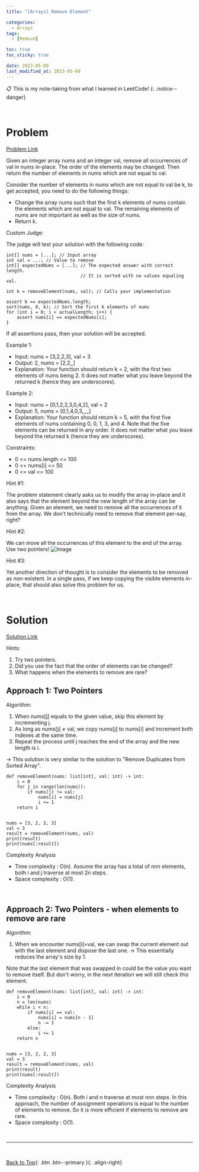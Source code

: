 ```yaml
---
title: "[Arrays] Remove Element"

categories:
  - Arrays
tags:
  - [Remove]

toc: true
toc_sticky: true

date: 2023-05-09
last_modified_at: 2023-05-09
---
```


<!-- {% capture notice-2 %}

📋 This is the tech-news archives to help me keep track of what I am interested in!

- Reference tech news link: <https://thenextweb.com/news/blockchain-development-tech-career>
  {% endcapture %}

<div class="notice--danger">{{ notice-2 | markdownify }}</div> -->

📋 This is my note-taking from what I learned in LeetCode!
{: .notice--danger}

<br>

# Problem

[Problem Link](https://leetcode.com/explore/learn/card/fun-with-arrays/511/in-place-operations/3575/)

Given an integer array nums and an integer val, remove all occurrences of val in nums in-place. The order of the elements may be changed. Then return the number of elements in nums which are not equal to val.

Consider the number of elements in nums which are not equal to val be k, to get accepted, you need to do the following things:

- Change the array nums such that the first k elements of nums contain the elements which are not equal to val. The remaining elements of nums are not important as well as the size of nums.
- Return k.

Custom Judge:

The judge will test your solution with the following code:

```
int[] nums = [...]; // Input array
int val = ...; // Value to remove
int[] expectedNums = [...]; // The expected answer with correct length.
                            // It is sorted with no values equaling val.

int k = removeElement(nums, val); // Calls your implementation

assert k == expectedNums.length;
sort(nums, 0, k); // Sort the first k elements of nums
for (int i = 0; i < actualLength; i++) {
    assert nums[i] == expectedNums[i];
}
```

If all assertions pass, then your solution will be accepted.

Example 1:

- Input: nums = [3,2,2,3], val = 3
- Output: 2, nums = [2,2,_,_]
- Explanation: Your function should return k = 2, with the first two elements of nums being 2. It does not matter what you leave beyond the returned k (hence they are underscores).

Example 2:

- Input: nums = [0,1,2,2,3,0,4,2], val = 2
- Output: 5, nums = [0,1,4,0,3,_,_,_]
- Explanation: Your function should return k = 5, with the first five elements of nums containing 0, 0, 1, 3, and 4. Note that the five elements can be returned in any order. It does not matter what you leave beyond the returned k (hence they are underscores).

Constraints:

- 0 <= nums.length <= 100
- 0 <= nums[i] <= 50
- 0 <= val <= 100

Hint #1:

The problem statement clearly asks us to modify the array in-place and it also says that the element beyond the new length of the array can be anything. Given an element, we need to remove all the occurrences of it from the array. We don't technically need to remove that element per-say, right?

Hint #2:

We can move all the occurrences of this element to the end of the array. Use two pointers!
![Image](https://assets.leetcode.com/uploads/2019/10/20/hint_remove_element.png)

Hint #3:

Yet another direction of thought is to consider the elements to be removed as non-existent. In a single pass, if we keep copying the visible elements in-place, that should also solve this problem for us.

<br>

# Solution

[Solution Link](https://leetcode.com/problems/remove-element/editorial/)

Hints:

1. Try two pointers.
2. Did you use the fact that the order of elements can be changed?
3. What happens when the elements to remove are rare?

## Approach 1: Two Pointers

Algorithm:

1. When nums[j] equals to the given value, skip this element by incrementing j.
2. As long as nums[j] ≠ val, we copy nums[j] to nums[i] and increment both indexes at the same time.
3. Repeat the process until j reaches the end of the array and the new length is i.

&rarr; This solution is very similar to the solution to "Remove Duplicates from Sorted Array".

```
def removeElement(nums: list[int], val: int) -> int:
    i = 0
    for j in range(len(nums)):
        if nums[j] != val:
            nums[i] = nums[j]
            i += 1
    return i


nums = [3, 2, 2, 3]
val = 3
result = removeElement(nums, val)
print(result)
print(nums[:result])
```

Complexity Analysis

- Time complexity : O(n). Assume the array has a total of nnn elements, both i and j traverse at most 2n steps.
- Space complexity : O(1).

<br>

## Approach 2: Two Pointers - when elements to remove are rare

Algorithm:

1. When we encounter nums[i]=val, we can swap the current element out with the last element and dispose the last one. &rarr; This essentially reduces the array's size by 1.

Note that the last element that was swapped in could be the value you want to remove itself. But don't worry, in the next iteration we will still check this element.

```
def removeElement(nums: list[int], val: int) -> int:
    i = 0
    n = len(nums)
    while i < n:
        if nums[i] == val:
            nums[i] = nums[n - 1]
            n -= 1
        else:
            i += 1
    return n


nums = [3, 2, 2, 3]
val = 3
result = removeElement(nums, val)
print(result)
print(nums[:result])
```

Complexity Analysis

- Time complexity : O(n). Both i and n traverse at most nnn steps. In this approach, the number of assignment operations is equal to the number of elements to remove. So it is more efficient if elements to remove are rare.
- Space complexity : O(1).

<br>

---

<br>

[Back to Top](#){: .btn .btn--primary }{: .align-right}
